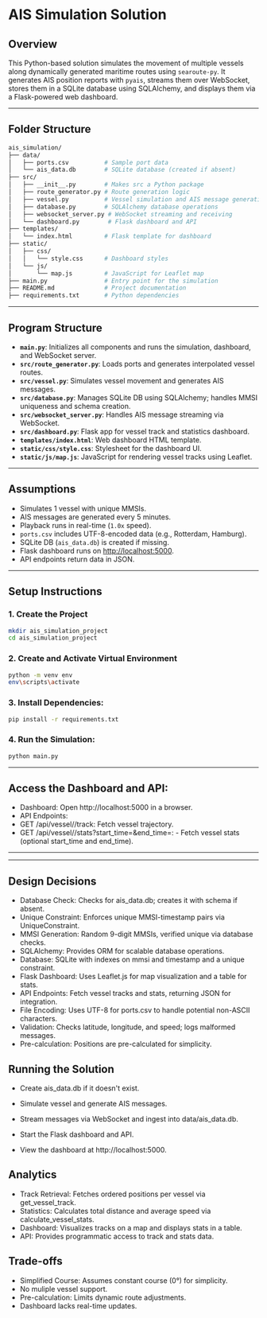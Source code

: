 # AIS Simulation Solution

## Overview

This Python-based solution simulates the movement of multiple vessels along dynamically generated maritime routes using `searoute-py`. It generates AIS position reports with `pyais`, streams them over WebSocket, stores them in a SQLite database using SQLAlchemy, and displays them via a Flask-powered web dashboard.

---

## Folder Structure
```bash
ais_simulation/
├── data/
│   ├── ports.csv          # Sample port data
│   └── ais_data.db        # SQLite database (created if absent)
├── src/
│   ├── __init__.py        # Makes src a Python package
│   ├── route_generator.py # Route generation logic
│   ├── vessel.py          # Vessel simulation and AIS message generation
│   ├── database.py        # SQLAlchemy database operations
│   ├── websocket_server.py # WebSocket streaming and receiving
│   └── dashboard.py        # Flask dashboard and API
├── templates/
│   └── index.html         # Flask template for dashboard
├── static/
│   ├── css/
│   │   └── style.css      # Dashboard styles
│   └── js/
│       └── map.js         # JavaScript for Leaflet map
├── main.py                # Entry point for the simulation
├── README.md              # Project documentation
├── requirements.txt       # Python dependencies
```

---

## Program Structure

- **`main.py`**: Initializes all components and runs the simulation, dashboard, and WebSocket server.
- **`src/route_generator.py`**: Loads ports and generates interpolated vessel routes.
- **`src/vessel.py`**: Simulates vessel movement and generates AIS messages.
- **`src/database.py`**: Manages SQLite DB using SQLAlchemy; handles MMSI uniqueness and schema creation.
- **`src/websocket_server.py`**: Handles AIS message streaming via WebSocket.
- **`src/dashboard.py`**: Flask app for vessel track and statistics dashboard.
- **`templates/index.html`**: Web dashboard HTML template.
- **`static/css/style.css`**: Stylesheet for the dashboard UI.
- **`static/js/map.js`**: JavaScript for rendering vessel tracks using Leaflet.

---

## Assumptions

- Simulates 1 vessel with unique MMSIs.
- AIS messages are generated every 5 minutes.
- Playback runs in real-time (`1.0x` speed).
- `ports.csv` includes UTF-8-encoded data (e.g., Rotterdam, Hamburg).
- SQLite DB (`ais_data.db`) is created if missing.
- Flask dashboard runs on [http://localhost:5000](http://localhost:5000).
- API endpoints return data in JSON.

---

## Setup Instructions

### 1. Create the Project
```bash
mkdir ais_simulation_project
cd ais_simulation_project
```

### 2. Create and Activate Virtual Environment
```bash
python -m venv env
env\scripts\activate
```


### 3. Install Dependencies:
```bash
pip install -r requirements.txt
```

### 4. Run the Simulation:
```bash
python main.py
```

---


## Access the Dashboard and API:

- Dashboard: Open http://localhost:5000 in a browser.
- API Endpoints:
- GET /api/vessel/<mmsi>/track: Fetch vessel trajectory.
- GET /api/vessel/<mmsi>/stats?start_time=<iso>&end_time=<iso>: - Fetch vessel stats (optional start_time and end_time).

---
---

## Design Decisions

- Database Check: Checks for ais_data.db; creates it with schema if absent.
- Unique Constraint: Enforces unique MMSI-timestamp pairs via UniqueConstraint.
- MMSI Generation: Random 9-digit MMSIs, verified unique via database checks.
- SQLAlchemy: Provides ORM for scalable database operations.
- Database: SQLite with indexes on mmsi and timestamp and a unique constraint.
- Flask Dashboard: Uses Leaflet.js for map visualization and a table for stats.
- API Endpoints: Fetch vessel tracks and stats, returning JSON for integration.
- File Encoding: Uses UTF-8 for ports.csv to handle potential non-ASCII characters.
- Validation: Checks latitude, longitude, and speed; logs malformed messages.
- Pre-calculation: Positions are pre-calculated for simplicity.

## Running the Solution

- Create ais_data.db if it doesn't exist.
- Simulate vessel and generate AIS messages.
- Stream messages via WebSocket and ingest into data/ais_data.db.
- Start the Flask dashboard and API.


- View the dashboard at http://localhost:5000.

## Analytics

- Track Retrieval: Fetches ordered positions per vessel via get_vessel_track.
- Statistics: Calculates total distance and average speed via calculate_vessel_stats.
- Dashboard: Visualizes tracks on a map and displays stats in a table.
- API: Provides programmatic access to track and stats data.

## Trade-offs

- Simplified Course: Assumes constant course (0°) for simplicity.
- No muliple vessel support.
- Pre-calculation: Limits dynamic route adjustments.
- Dashboard lacks real-time updates.